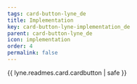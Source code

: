 ```yaml
---
tags: card-button-lyne_de
title: Implementation
key: card-button-lyne-implementation_de
parent: card-button-lyne_de
icon: implementation
order: 4
permalink: false  
---
```

{{ lyne.readmes.card.cardbutton | safe }}



